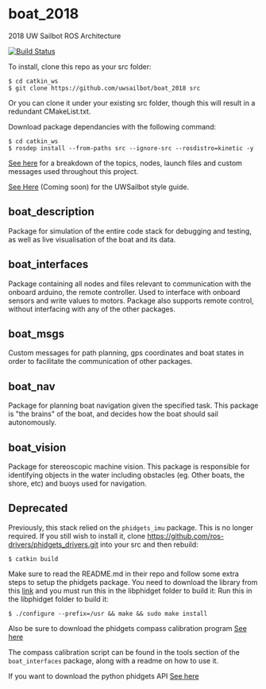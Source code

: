 # boat_2018
2018 UW Sailbot ROS Architecture

[![Build Status](https://travis-ci.org/uwsailbot/boat_2018.svg?branch=master)](https://travis-ci.org/uwsailbot/boat_2018)


To install, clone this repo as your src folder:

	$ cd catkin_ws
	$ git clone https://github.com/uwsailbot/boat_2018 src

Or you can clone it under your existing src folder, though this will result in a redundant CMakeList.txt.

Download package dependancies with the following command:

	$ cd catkin_ws
	$ rosdep install --from-paths src --ignore-src --rosdistro=kinetic -y

[See here](https://docs.google.com/spreadsheets/d/e/2PACX-1vRJPwn2XdzYAXsQpauvrPZ5q93W5B0C67GXXE5j3xL2SomwScCGoXGPIHMnfCvfF4DZ18LwXwg1yf4g/pubhtml) for a breakdown of the topics, nodes, launch files and custom messages used throughout this project.

[See Here]() (Coming soon) for the UWSailbot style guide.

## boat_description
Package for simulation of the entire code stack for debugging and testing, as well as live visualisation of the boat and its data.

## boat_interfaces
Package containing all nodes and files relevant to communication with the onboard arduino, the remote controller. Used to interface with onboard sensors and write values to motors. Package also supports remote control, without interfacing with any of the other packages.

## boat_msgs
Custom messages for path planning, gps coordinates and boat states in order to facilitate the communication of other packages.

## boat_nav 
Package for planning boat navigation given the specified task. This package is "the brains" of the boat, and decides how the boat should sail autonomously.

## boat_vision
Package for stereoscopic machine vision. This package is responsible for identifying objects in the water including obstacles (eg. Other boats, the shore, etc) and buoys used for navigation.

## Deprecated

Previously, this stack relied on the `phidgets_imu` package. This is no longer required. If you still wish to install it, clone https://github.com/ros-drivers/phidgets_drivers.git into your src and then rebuild:

	$ catkin build

Make sure to read the README.md in their repo and follow some extra steps to setup the phidgets package.
You need to download the library from this [link](https://www.phidgets.com/downloads/phidget22/libraries/linux/libphidget22.tar.gz) and you must run this in the libphidget folder to build it:
Run this in the libphidget folder to build it:
	
	$ ./configure --prefix=/usr && make && sudo make install

Also be sure to download the phidgets compass calibration program [See here](https://www.phidgets.com/?tier=3&catid=10&pcid=8&prodid=32)


The compass calibration script can be found in the tools section of the `boat_interfaces` package, along with a readme on how to use it.

If you want to download the python phidgets API [See here](https://www.phidgets.com/docs/Language_-_Python#Install_Phidget_Python_module_for_Linux)